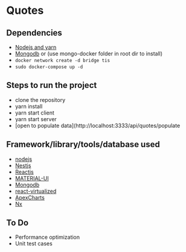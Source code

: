 

# Quotes

## Dependencies
- [Nodejs and yarn](https://nodejs.org/en/)
- [Mongodb](https://www.mongodb.com/) or (use mongo-docker folder in root dir to install)
 - `docker network create -d bridge tis`
 - `sudo docker-compose up -d`



## Steps to run the project
- clone the repository
- yarn install
- yarn start client
- yarn start server
- [open to populate data](http://localhost:3333/api/quotes/populate


## Framework/library/tools/database used
- [nodejs](https://nodejs.org/en/)
- [Nestjs](https://nestjs.com/)
- [Reactjs](https://reactjs.org/)
- [MATERIAL-UI](https://material-ui.com/)
- [Mongodb](https://www.mongodb.com/) 
- [react-virtualized](https://github.com/bvaughn/react-virtualized/) 
- [ApexCharts](https://apexcharts.com/) 
- [Nx](https://nx.dev/) 


## To Do
- Performance optimization
- Unit test cases
